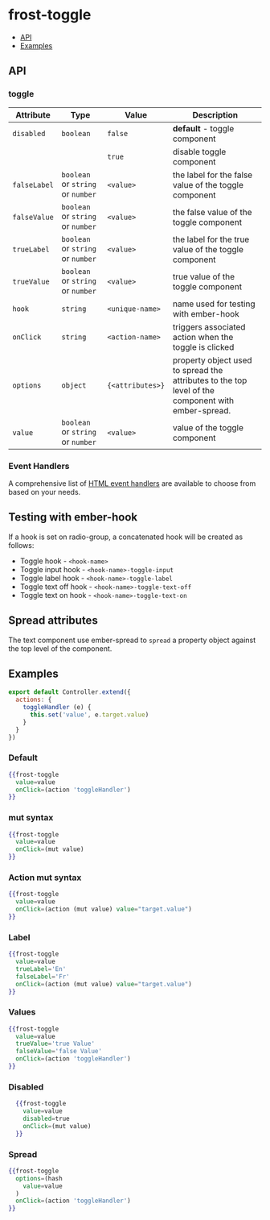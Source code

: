 # frost-toggle

 * [API](#api)
 * [Examples](#examples)

## API
### toggle
| Attribute | Type | Value | Description |
| --------- | ---- | ----- | ----------- |
| `disabled` | `boolean` | `false` | **default** - toggle component |
| | | `true` | disable toggle component |
| `falseLabel` | `boolean` or `string` or `number` | `<value>` | the label for the false value of the toggle component |
| `falseValue` | `boolean` or `string` or `number` | `<value>` | the false value of the toggle component |
| `trueLabel` | `boolean` or `string` or `number` | `<value>` | the label for the true value of the toggle component |
| `trueValue` | `boolean` or `string` or `number` | `<value>` | true value of the toggle component |
| `hook` | `string` | `<unique-name>` | name used for testing with ember-hook |
| `onClick` | `string` | `<action-name>` | triggers associated action when the toggle is clicked |
| `options` | `object` | `{<attributes>}` | property object used to spread the attributes to the top level of the component with ember-spread. |
| `value` | `boolean` or `string` or `number` | `<value>` | value of the toggle component |

### Event Handlers
A comprehensive list of [HTML event handlers](frost-events.md) are available to choose from based on your needs.


## Testing with ember-hook
If a hook is set on radio-group, a concatenated hook will be created as follows:
* Toggle hook - `<hook-name>`
* Toggle input hook - `<hook-name>-toggle-input`
* Toggle label hook - `<hook-name>-toggle-label`
* Toggle text off hook - `<hook-name>-toggle-text-off`
* Toggle text on hook - `<hook-name>-toggle-text-on`

## Spread attributes
The text component use ember-spread to `spread` a property object against the top level of the component.

## Examples

```javascript
export default Controller.extend({
  actions: {
    toggleHandler (e) {
      this.set('value', e.target.value)
    }
  }
})
```

### Default
```handlebars
{{frost-toggle
  value=value
  onClick=(action 'toggleHandler')
}}
```

### mut syntax
```handlebars
{{frost-toggle
  value=value
  onClick=(mut value)
}}
```

### Action mut syntax
```handlebars
{{frost-toggle
  value=value
  onClick=(action (mut value) value="target.value")
}}
```

### Label
```handlebars
{{frost-toggle
  value=value
  trueLabel='En'
  falseLabel='Fr'
  onClick=(action (mut value) value="target.value")
}}
```

### Values
```handlebars
{{frost-toggle
  value=value
  trueValue='true Value'
  falseValue='false Value'
  onClick=(action 'toggleHandler')
}}
```

### Disabled
```handlebars
  {{frost-toggle
    value=value
    disabled=true
    onClick=(mut value)
  }}
```

### Spread
```handlebars
{{frost-toggle
  options=(hash
    value=value
  )
  onClick=(action 'toggleHandler')
}}
```
